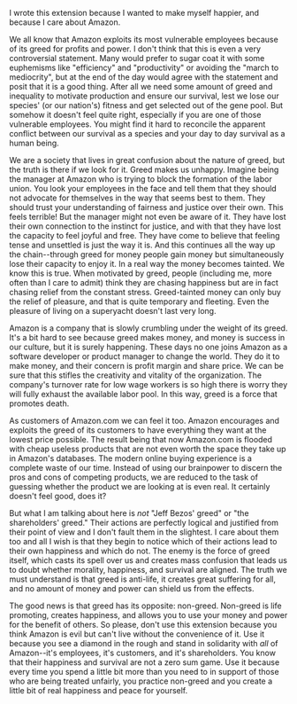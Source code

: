 I wrote this extension because I wanted to make myself happier, and because I care about Amazon.

We all know that Amazon exploits its most vulnerable employees because of its greed for profits and power. I don't think that this is even a very controversial statement. Many would prefer to sugar coat it with some euphemisms like "efficiency" and "productivity" or avoiding the "march to mediocrity", but at the end of the day would agree with the statement and posit that it is a good thing. After all we need some amount of greed and inequality to motivate production and ensure our survival, lest we lose our species' (or our nation's) fitness and get selected out of the gene pool. But somehow it doesn't feel quite right, especially if you are one of those vulnerable employees. You might find it hard to reconcile the apparent conflict between our survival as a species and your day to day survival as a human being. 

We are a society that lives in great confusion about the nature of greed, but the truth is there if we look for it. Greed makes us unhappy. Imagine being the manager at Amazon who is trying to block the formation of the labor union. You look your employees in the face and tell them that they should not advocate for themselves in the way that seems best to them. They should trust your understanding of fairness and justice over their own. This feels terrible! But the manager might not even be aware of it. They have lost their own connection to the instinct for justice, and with that they have lost the capacity to feel joyful and free. They have come to believe that feeling tense and unsettled is just the way it is. And this continues all the way up the chain--through greed for money people gain money but simultaneously lose their capacity to enjoy it. In a real way the money becomes tainted. We know this is true. When motivated by greed, people (including me, more often than I care to admit) think they are chasing happiness but are in fact chasing relief from the constant stress. Greed-tainted money can only buy the relief of pleasure, and that is quite temporary and fleeting. Even the pleasure of living on a superyacht doesn't last very long.

Amazon is a company that is slowly crumbling under the weight of its greed. It's a bit hard to see because greed makes money, and money is success in our culture, but it is surely happening. These days no one joins Amazon as a software developer or product manager to change the world. They do it to make money, and their concern is profit margin and share price. We can be sure that this stifles the creativity and vitality of the organization. The company's turnover rate for low wage workers is so high there is worry they will fully exhaust the available labor pool. In this way, greed is a force that promotes death.

As customers of Amazon.com we can feel it too. Amazon encourages and exploits the greed of its customers to have everything they want at the lowest price possible. The result being that now Amazon.com is flooded with cheap useless products that are not even worth the space they take up in Amazon's databases. The modern online buying experience is a complete waste of our time. Instead of using our brainpower to discern the pros and cons of competing products, we are reduced to the task of guessing whether the product we are looking at is even real. It certainly doesn't feel good, does it?

But what I am talking about here is _not_ "Jeff Bezos' greed" or "the shareholders' greed." Their actions are perfectly logical and justified from their point of view and I don't fault them in the slightest. I care about them too and all I wish is that they begin to notice which of their actions lead to their own happiness and which do not. The enemy is the force of greed itself, which casts its spell over us and creates mass confusion that leads us to doubt whether morality, happiness, and survival are aligned. The truth we must understand is that greed is anti-life, it creates great suffering for all, and no amount of money and power can shield us from the effects.

The good news is that greed has its opposite: non-greed. Non-greed is life promoting, creates happiness, and allows you to use your money and power for the benefit of others. So please, don't use this extension because you think Amazon is evil but can't live without the convenience of it. Use it because you see a diamond in the rough and stand in solidarity with _all_ of Amazon--it's employees, it's customers, and it's shareholders. You know that their happiness and survival are not a zero sum game. Use it because every time you spend a little bit more than you need to in support of those who are being treated unfairly, you practice non-greed and you create a little bit of real happiness and peace for yourself. 


